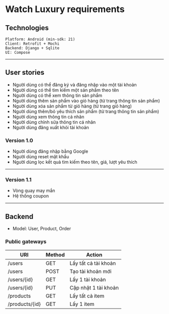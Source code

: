 # Watch Luxury requirements

## Technologies

    Platform: Android (min-sdk: 21)  
    Client: Retrofit + Mochi  
    Backend: Django + Sqlite  
    UI: Compose  

---------------------------------------

## User stories

- Người dùng có thể đăng ký và đăng nhập vào một tài khoản
- Người dùng có thể tìm kiếm một sản phẩm theo tên
- Người dùng có thể xem thông tin sản phẩm
- Người dùng thêm sản phẩm vào giỏ hàng (từ trang thông tin sản phẩm)
- Người dùng xóa sản phẩm từ giỏ hàng (từ trang giỏ hàng)
- Người dùng thêm/bỏ yêu thích sản phẩm (từ trang thông tin sản phẩm)
- Người dùng xem thông tin cá nhân
- Người dùng chỉnh sửa thông tin cá nhân
- Người dùng đăng xuất khỏi tài khoản

### Version 1.0

- Người dùng đăng nhập bằng Google
- Người dùng reset mật khẩu
- Người dùng lọc kết quả tìm kiếm theo tên, giá, lượt yêu thích

---------------------------------------

### Version 1.1

- Vòng quay may mắn
- Hệ thống coupon

---------------------------------------

## Backend

- Model: User, Product, Order
  
### Public gateways

|URI            |Method |Action              |
|---------------|-------|--------------------|
|/users         |GET    |Lấy tất cả tài khoản|
|/users         |POST   |Tạo tài khoản mới   |
|/users/{id}    |GET    |Lấy 1 tài khoản     |
|/users/{id}    |PUT    |Cập nhật 1 tài khoản|
|/products      |GET    |Lấy tất cả item     |
|/products/{id} |GET    |Lấy 1 item          |
